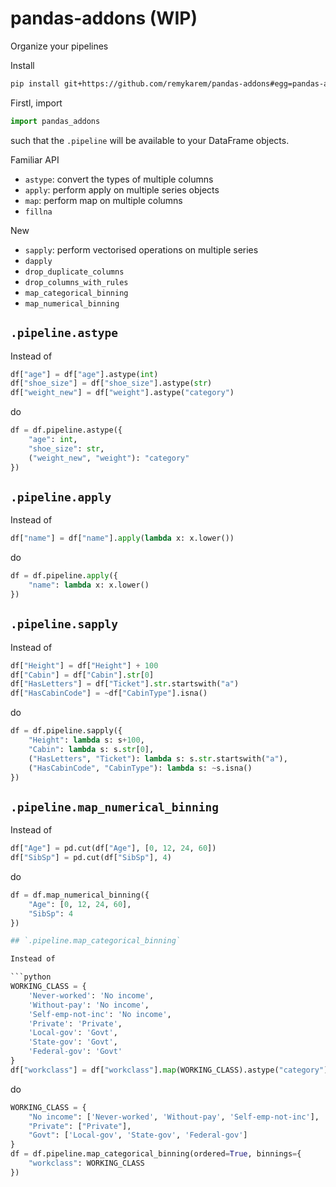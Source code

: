 # pandas-addons (WIP)

Organize your pipelines

Install

```bash
pip install git+https://github.com/remykarem/pandas-addons#egg=pandas-addons
```

Firstl, import

```python
import pandas_addons
```

such that the `.pipeline` will be available to your DataFrame objects.

Familiar API

* `astype`: convert the types of multiple columns
* `apply`: perform apply on multiple series objects
* `map`: perform map on multiple columns
* `fillna`

New

* `sapply`: perform vectorised operations on multiple series
* `dapply`
* `drop_duplicate_columns`
* `drop_columns_with_rules`
* `map_categorical_binning`
* `map_numerical_binning`

## `.pipeline.astype`

Instead of

```python
df["age"] = df["age"].astype(int)
df["shoe_size"] = df["shoe_size"].astype(str)
df["weight_new"] = df["weight"].astype("category")
```

do

```python
df = df.pipeline.astype({
    "age": int,
    "shoe_size": str,
    ("weight_new", "weight"): "category"
})
```

## `.pipeline.apply`

Instead of

```python
df["name"] = df["name"].apply(lambda x: x.lower())
```

do

```python
df = df.pipeline.apply({
    "name": lambda x: x.lower()
})
```

## `.pipeline.sapply`

Instead of

```python
df["Height"] = df["Height"] + 100
df["Cabin"] = df["Cabin"].str[0]
df["HasLetters"] = df["Ticket"].str.startswith("a")
df["HasCabinCode"] = ~df["CabinType"].isna()
```
do

```python
df = df.pipeline.sapply({
    "Height": lambda s: s+100,
    "Cabin": lambda s: s.str[0],
    ("HasLetters", "Ticket"): lambda s: s.str.startswith("a"),
    ("HasCabinCode", "CabinType"): lambda s: ~s.isna()
})
```

## `.pipeline.map_numerical_binning`

Instead of

```python
df["Age"] = pd.cut(df["Age"], [0, 12, 24, 60])
df["SibSp"] = pd.cut(df["SibSp"], 4)
```

do

```python
df = df.map_numerical_binning({
    "Age": [0, 12, 24, 60],
    "SibSp": 4
})

## `.pipeline.map_categorical_binning`

Instead of

```python
WORKING_CLASS = {
    'Never-worked': 'No income',
    'Without-pay': 'No income',
    'Self-emp-not-inc': 'No income',
    'Private': 'Private',
    'Local-gov': 'Govt',
    'State-gov': 'Govt',
    'Federal-gov': 'Govt'
}
df["workclass"] = df["workclass"].map(WORKING_CLASS).astype("category")
```

do

```python
WORKING_CLASS = {
    "No income": ['Never-worked', 'Without-pay', 'Self-emp-not-inc'],
    "Private": ["Private"],
    "Govt": ['Local-gov', 'State-gov', 'Federal-gov']
}
df = df.pipeline.map_categorical_binning(ordered=True, binnings={
    "workclass": WORKING_CLASS
})
```
